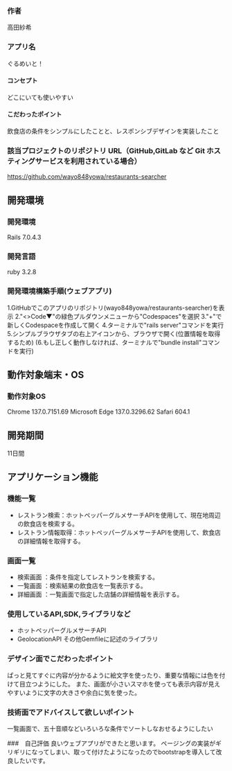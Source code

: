 ### 作者
高田紗希
### アプリ名
ぐるめいと！

#### コンセプト
どこにいても使いやすい

#### こだわったポイント
飲食店の条件をシンプルにしたことと、レスポンシブデザインを実装したこと

### 該当プロジェクトのリポジトリ URL（GitHub,GitLab など Git ホスティングサービスを利用されている場合）
https://github.com/wayo848yowa/restaurants-searcher

## 開発環境
### 開発環境
Rails 7.0.4.3

### 開発言語
ruby 3.2.8

### 開発環境構築手順(ウェブアプリ)
1.GitHubでこのアプリのリポジトリ(wayo848yowa/restaurants-searcher)を表示
2."<>Code▼"の緑色プルダウンメニューから"Codespaces"を選択
3."+"で新しくCodespaceを作成して開く
4.ターミナルで"rails server"コマンドを実行
5.シンプルブラウザタブの右上アイコンから、ブラウザで開く(位置情報を取得するため)
(6.もし正しく動作しなければ、ターミナルで"bundle install"コマンドを実行)

## 動作対象端末・OS
### 動作対象OS
Chrome 137.0.7151.69
Microsoft Edge 137.0.3296.62
Safari 604.1

## 開発期間
11日間

## アプリケーション機能
### 機能一覧
- レストラン検索：ホットペッパーグルメサーチAPIを使用して、現在地周辺の飲食店を検索する。
- レストラン情報取得：ホットペッパーグルメサーチAPIを使用して、飲食店の詳細情報を取得する。

### 画面一覧
- 検索画面 ：条件を指定してレストランを検索する。
- 一覧画面 ：検索結果の飲食店を一覧表示する。
- 詳細画面 ：一覧画面で指定した店舗の詳細情報を表示する。

### 使用しているAPI,SDK,ライブラリなど
- ホットペッパーグルメサーチAPI
- GeolocationAPI
その他Gemfileに記述のライブラリ

### デザイン面でこだわったポイント
ぱっと見てすぐに内容が分かるように絵文字を使ったり、重要な情報には色を付けて目立つようにした。
また、画面が小さいスマホを使っても表示内容が見えやすいように文字の大きさや余白に気を使った。

### 技術面でアドバイスして欲しいポイント
一覧画面で、五十音順などいろいろな条件でソートしなおせるようにしたい


###　自己評価
良いウェブアプリができたと思います。
ページングの実装がギリギリになってしまい、取って付けたようになったのでbootstrapを導入して改良したいです。